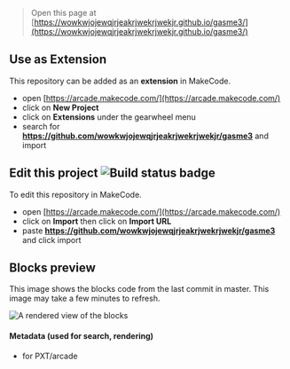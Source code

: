  


> Open this page at [https://wowkwjojewqjrjeakrjwekrjwekjr.github.io/gasme3/](https://wowkwjojewqjrjeakrjwekrjwekjr.github.io/gasme3/)

## Use as Extension

This repository can be added as an **extension** in MakeCode.

* open [https://arcade.makecode.com/](https://arcade.makecode.com/)
* click on **New Project**
* click on **Extensions** under the gearwheel menu
* search for **https://github.com/wowkwjojewqjrjeakrjwekrjwekjr/gasme3** and import

## Edit this project ![Build status badge](https://github.com/wowkwjojewqjrjeakrjwekrjwekjr/gasme3/workflows/MakeCode/badge.svg)

To edit this repository in MakeCode.

* open [https://arcade.makecode.com/](https://arcade.makecode.com/)
* click on **Import** then click on **Import URL**
* paste **https://github.com/wowkwjojewqjrjeakrjwekrjwekjr/gasme3** and click import

## Blocks preview

This image shows the blocks code from the last commit in master.
This image may take a few minutes to refresh.

![A rendered view of the blocks](https://github.com/wowkwjojewqjrjeakrjwekrjwekjr/gasme3/raw/master/.github/makecode/blocks.png)

#### Metadata (used for search, rendering)

* for PXT/arcade
<script src="https://makecode.com/gh-pages-embed.js"></script><script>makeCodeRender("{{ site.makecode.home_url }}", "{{ site.github.owner_name }}/{{ site.github.repository_name }}");</script>
